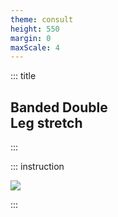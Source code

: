 ```yaml
---
theme: consult
height: 550
margin: 0
maxScale: 4
---
```

<!-- slide template="[[gym-ex]]" -->

::: title
## Banded Double <br>Leg stretch
:::

::: instruction

![](https://i0.wp.com/post.healthline.com/wp-content/uploads/2021/01/400x400_Resistance_Band_Workout_Abs_Double_Leg_Stretch.gif?h=840)

:::